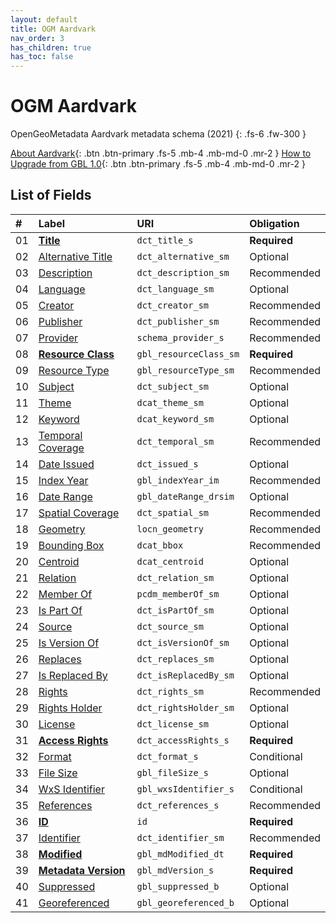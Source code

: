 ```yaml
---
layout: default
title: OGM Aardvark
nav_order: 3
has_children: true
has_toc: false
---
```


# OGM Aardvark

OpenGeoMetadata Aardvark metadata schema (2021)
{: .fs-6 .fw-300 }

[About Aardvark](about-aardvark){: .btn .btn-primary .fs-5 .mb-4 .mb-md-0 .mr-2 }
[How to Upgrade from GBL 1.0](upgrading){: .btn .btn-primary .fs-5 .mb-4 .mb-md-0 .mr-2 }


## List of Fields

| #  | Label                                                   | URI                    | Obligation  |
|:---|:--------------------------------------------------------|:-----------------------|:------------|
| 01 | **[Title](ogm-aardvark/title)**                       | `dct_title_s`          | <span class="text-red-300">**Required**</span> |
| 02 | [Alternative Title](ogm-aardvark/alternative-title)   | `dct_alternative_sm`   | Optional    |
| 03 | [Description](ogm-aardvark/description)               | `dct_description_sm`   | Recommended |
| 04 | [Language](ogm-aardvark/language)                     | `dct_language_sm`      | Optional    |
| 05 | [Creator](ogm-aardvark/creator)                       | `dct_creator_sm`       | Recommended |
| 06 | [Publisher](ogm-aardvark/publisher)                   | `dct_publisher_sm`     | Recommended |
| 07 | [Provider](ogm-aardvark/provider)                     | `schema_provider_s`    | Recommended |
| 08 | **[Resource Class](ogm-aardvark/resource-class)**     | `gbl_resourceClass_sm` | <span class="text-red-300">**Required**</span> |
| 09 | [Resource Type](ogm-aardvark/resource-type)           | `gbl_resourceType_sm`  | Recommended |
| 10 | [Subject](ogm-aardvark/subject)                       | `dct_subject_sm`       | Optional    |
| 11 | [Theme](ogm-aardvark/theme)                           | `dcat_theme_sm`        | Optional    |
| 12 | [Keyword](ogm-aardvark/keyword)                       | `dcat_keyword_sm`      | Optional    |
| 13 | [Temporal Coverage](ogm-aardvark/temporal-coverage)   | `dct_temporal_sm`      | Recommended |
| 14 | [Date Issued](ogm-aardvark/date-issued)               | `dct_issued_s`         | Optional    |
| 15 | [Index Year](ogm-aardvark/index-year)                 | `gbl_indexYear_im`     | Recommended |
| 16 | [Date Range](ogm-aardvark/date-range)                 | `gbl_dateRange_drsim`  | Optional    |
| 17 | [Spatial Coverage](ogm-aardvark/spatial-coverage)     | `dct_spatial_sm`       | Recommended |
| 18 | [Geometry](ogm-aardvark/geometry)                     | `locn_geometry`        | Recommended |
| 19 | [Bounding Box](ogm-aardvark/bounding-box)             | `dcat_bbox`            | Recommended |
| 20 | [Centroid](ogm-aardvark/centroid)                     | `dcat_centroid`        | Optional    |
| 21 | [Relation](ogm-aardvark/relation)                     | `dct_relation_sm`      | Optional    |
| 22 | [Member Of](ogm-aardvark/member-of)                   | `pcdm_memberOf_sm`     | Optional    |
| 23 | [Is Part Of](ogm-aardvark/is-part-of)                 | `dct_isPartOf_sm`      | Optional    |
| 24 | [Source](ogm-aardvark/source)                         | `dct_source_sm`        | Optional    |
| 25 | [Is Version Of](ogm-aardvark/is-version-of)           | `dct_isVersionOf_sm`   | Optional    |
| 26 | [Replaces](ogm-aardvark/replaces)                     | `dct_replaces_sm`      | Optional    |
| 27 | [Is Replaced By](ogm-aardvark/is-replaced-by)         | `dct_isReplacedBy_sm`  | Optional    |
| 28 | [Rights](ogm-aardvark/rights)                         | `dct_rights_sm`        | Recommended |
| 29 | [Rights Holder](ogm-aardvark/rights-holder)           | `dct_rightsHolder_sm`  | Optional    |
| 30 | [License](ogm-aardvark/license)                       | `dct_license_sm`       | Optional    |
| 31 | **[Access Rights](ogm-aardvark/access-rights)**       | `dct_accessRights_s`   | <span class="text-red-300">**Required**</span> |
| 32 | [Format](ogm-aardvark/format)                         | `dct_format_s`         | Conditional |
| 33 | [File Size](ogm-aardvark/file-size)                   | `gbl_fileSize_s`       | Optional    |
| 34 | [WxS Identifier](ogm-aardvark/wxs-identifier)         | `gbl_wxsIdentifier_s`  | Conditional |
| 35 | [References](ogm-aardvark/references)                 | `dct_references_s`     | Recommended |
| 36 | **[ID](ogm-aardvark/id)**                             | `id`                   | <span class="text-red-300">**Required**</span> |
| 37 | [Identifier](ogm-aardvark/identifier)                 | `dct_identifier_sm`    | Recommended |
| 38 | **[Modified](ogm-aardvark/modified)**                 | `gbl_mdModified_dt`    | <span class="text-red-300">**Required**</span> |
| 39 | **[Metadata Version](ogm-aardvark/metadata-version)** | `gbl_mdVersion_s`      | <span class="text-red-300">**Required**</span> |
| 40 | [Suppressed](ogm-aardvark/suppressed)                 | `gbl_suppressed_b`     | Optional    |
| 41 | [Georeferenced](ogm-aardvark/georeferenced)           | `gbl_georeferenced_b`  | Optional    |
